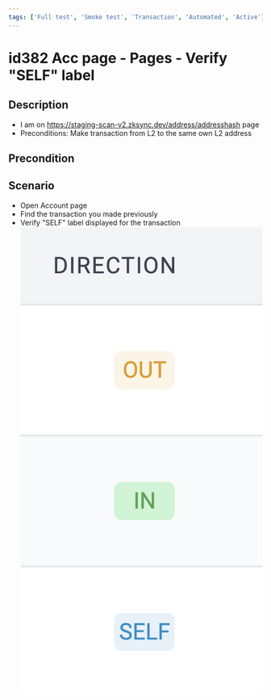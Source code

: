 ```yaml
---
tags: ['Full test', 'Smoke test', 'Transaction', 'Automated', 'Active']
---
```


# id382 Acc page - Pages - Verify "SELF" label

## Description
  - I am on https://staging-scan-v2.zksync.dev/address/addresshash page
  - Preconditions: Make transaction from L2 to the same own L2 address

## Precondition


## Scenario
- Open Account page
- Find the transaction you made previously
- Verify "SELF" label displayed for the transaction
  ![Screenshot](../../../../static/img/Pages/AccountsPage/id382_1.png)